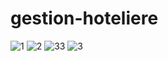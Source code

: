 # gestion-hoteliere
![1](https://github.com/Patrick17-ui/gestion-hoteliere/assets/65067483/c767ffc9-15fc-4242-9bf4-3c5cd9193544)
![2](https://github.com/Patrick17-ui/gestion-hoteliere/assets/65067483/6d7e9566-36fa-4e41-8927-da4ee848c8ce)
![33](https://github.com/Patrick17-ui/gestion-hoteliere/assets/65067483/75630c14-5071-48c7-8a52-bc5c4ea43596)
![3](https://github.com/Patrick17-ui/gestion-hoteliere/assets/65067483/dad3be34-cd6c-449f-87da-cc23c4c182b0)
